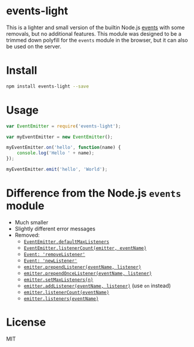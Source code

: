# events-light

This is a lighter and small version of the builtin Node.js [events](https://nodejs.org/api/events.html) with some removals, but no additional features. This module was designed to be a trimmed down polyfill for the `events` module in the browser, but it can also be used on the server.

# Install

```bash
npm install events-light --save
```

# Usage

```javascript
var EventEmitter = require('events-light');

var myEventEmitter = new EventEmitter();

myEventEmitter.on('hello', function(name) {
    console.log('Hello ' + name);
});

myEventEmitter.emit('hello', 'World');
```

# Difference from the Node.js `events` module

- Much smaller
- Slightly different error messages
- Removed:
    - [`EventEmitter.defaultMaxListeners`](https://nodejs.org/api/events.html#events_eventemitter_defaultmaxlisteners)
    - [`EventEmitter.listenerCount(emitter, eventName)`](https://nodejs.org/api/events.html#events_eventemitter_listenercount_emitter_eventname)
    - [`Event: 'removeListener'`](https://nodejs.org/api/events.html#events_event_removelistener)
    - [`Event: 'newListener'`](https://nodejs.org/api/events.html#events_event_newlistener)
    - [`emitter.prependListener(eventName, listener)`](https://nodejs.org/api/events.html#events_emitter_prependlistener_eventname_listener)
    - [`emitter.prependOnceListener(eventName, listener)`](https://nodejs.org/api/events.html#events_emitter_prependoncelistener_eventname_listener)
    - [`emitter.setMaxListeners(n)`](https://nodejs.org/api/events.html#events_emitter_setmaxlisteners_n)
    - [`emitter.addListener(eventName, listener)`](https://nodejs.org/api/events.html#events_emitter_addlistener_eventname_listener) (use `on` instead)
    - [`emitter.listenerCount(eventName)`](https://nodejs.org/api/events.html#events_emitter_listenercount_eventname)
    - [`emitter.listeners(eventName)`](https://nodejs.org/api/events.html#events_emitter_listeners_eventname)

# License

MIT